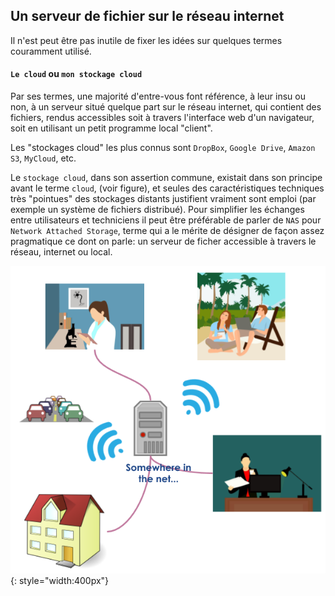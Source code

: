 ## Un serveur de fichier sur le réseau internet

Il n'est peut être pas inutile de fixer les idées sur quelques termes couramment utilisé.

#### `Le cloud` ou `mon stockage cloud`

Par ses termes, une majorité d'entre-vous font référence, à leur insu ou non, à un serveur
situé quelque part sur le réseau internet, qui contient des fichiers, rendus accessibles
soit à travers l'interface web d'un navigateur, soit en utilisant un petit programme local
"client".

Les "stockages cloud" les plus connus sont `DropBox`, `Google Drive`, `Amazon S3`,
`MyCloud`, etc.

Le `stockage cloud`, dans son assertion commune, existait dans son principe avant le terme `cloud`,
(voir figure), et seules des caractéristiques techniques très "pointues" des stockages distants
justifient vraiment sont emploi (par exemple un système de fichiers distribué).
Pour simplifier les échanges entre utilisateurs et techniciens il peut être préférable de
parler de `NAS` pour `Network Attached Storage`, terme qui a le mérite de désigner de
façon assez pragmatique ce dont on parle: un serveur de ficher accessible à travers le
réseau, internet ou local.

![nas_cartoon](images/stockage_cloud.png){: style="width:400px"}